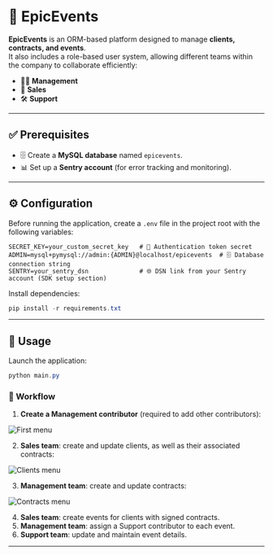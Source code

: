 # 🎉 EpicEvents  

**EpicEvents** is an ORM-based platform designed to manage **clients, contracts, and events**.  
It also includes a role-based user system, allowing different teams within the company to collaborate efficiently:  

- 👩‍💼 **Management**  
- 💼 **Sales**  
- 🛠️ **Support**  

---

## ✅ Prerequisites  
- 🗄️ Create a **MySQL database** named `epicevents`.  
- 📊 Set up a **Sentry account** (for error tracking and monitoring).  

---

## ⚙️ Configuration  
Before running the application, create a `.env` file in the project root with the following variables:  

```env
SECRET_KEY=your_custom_secret_key   # 🔑 Authentication token secret
ADMIN=mysql+pymysql://admin:{ADMIN}@localhost/epicevents  # 🗄️ Database connection string
SENTRY=your_sentry_dsn              # 🌐 DSN link from your Sentry account (SDK setup section)
```  

Install dependencies:  
```powershell
pip install -r requirements.txt
```  

---

## 🚀 Usage  

Launch the application:  
```powershell
python main.py
```  

### 📝 Workflow  

1. **Create a Management contributor** (required to add other contributors):  

![First menu](../logincli.PNG)

2. **Sales team**: create and update clients, as well as their associated contracts:  

![Clients menu](../clientsmenu.png)

3. **Management team**: create and update contracts:  

![Contracts menu](../contractcli.PNG)


4. **Sales team**: create events for clients with signed contracts.  
5. **Management team**: assign a Support contributor to each event.  
6. **Support team**: update and maintain event details.  

---
